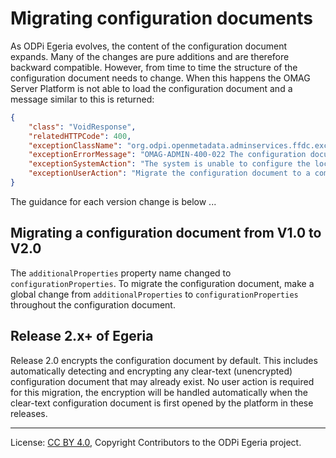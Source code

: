 <!-- SPDX-License-Identifier: CC-BY-4.0 -->
<!-- Copyright Contributors to the ODPi Egeria project. -->

# Migrating configuration documents

As ODPi Egeria evolves, the content of the configuration document expands.
Many of the changes are pure additions and are therefore backward compatible.
However, from time to time the structure of the configuration document needs to
change.  When this happens the OMAG Server Platform is not able to load the
configuration document and a message similar to this is returned:

```json
{
    "class": "VoidResponse",
    "relatedHTTPCode": 400,
    "exceptionClassName": "org.odpi.openmetadata.adminservices.ffdc.exception.OMAGInvalidParameterException",
    "exceptionErrorMessage": "OMAG-ADMIN-400-022 The configuration document for OMAG server cocoMDS1 is at version V1.0 which is not compatible with this OMAG Server Platform which supports versions [V2.0]",
    "exceptionSystemAction": "The system is unable to configure the local server because it can not read the configuration document.",
    "exceptionUserAction": "Migrate the configuration document to a compatible version (or delete and recreate it).  See https://egeria.odpi.org/open-metadata-implementation/admin-services/docs/user/migrating-configuration-documents.html"
}
```

The guidance for each version change is below ...

## Migrating a configuration document from V1.0 to V2.0

The `additionalProperties` property name changed to `configurationProperties`.
To migrate the configuration document, make a global change from 
`additionalProperties` to `configurationProperties` throughout the configuration document.

## Release 2.x+ of Egeria

Release 2.0 encrypts the configuration document by default. This includes automatically
detecting and encrypting any clear-text (unencrypted) configuration document that may already
exist. No user action is required for this migration, the encryption will be handled
automatically when the clear-text configuration document is first opened by the platform in
these releases.

----
License: [CC BY 4.0](https://creativecommons.org/licenses/by/4.0/),
Copyright Contributors to the ODPi Egeria project.